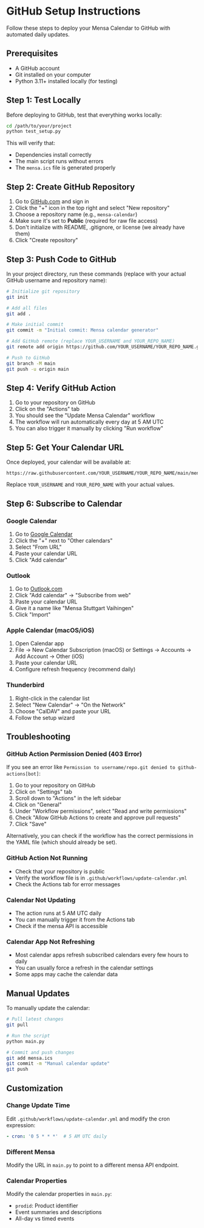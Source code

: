 # GitHub Setup Instructions

Follow these steps to deploy your Mensa Calendar to GitHub with automated daily updates.

## Prerequisites

- A GitHub account
- Git installed on your computer
- Python 3.11+ installed locally (for testing)

## Step 1: Test Locally

Before deploying to GitHub, test that everything works locally:

```bash
cd /path/to/your/project
python test_setup.py
```

This will verify that:
- Dependencies install correctly
- The main script runs without errors
- The `mensa.ics` file is generated properly

## Step 2: Create GitHub Repository

1. Go to [GitHub.com](https://github.com) and sign in
2. Click the "+" icon in the top right and select "New repository"
3. Choose a repository name (e.g., `mensa-calendar`)
4. Make sure it's set to **Public** (required for raw file access)
5. Don't initialize with README, .gitignore, or license (we already have them)
6. Click "Create repository"

## Step 3: Push Code to GitHub

In your project directory, run these commands (replace with your actual GitHub username and repository name):

```bash
# Initialize git repository
git init

# Add all files
git add .

# Make initial commit
git commit -m "Initial commit: Mensa calendar generator"

# Add GitHub remote (replace YOUR_USERNAME and YOUR_REPO_NAME)
git remote add origin https://github.com/YOUR_USERNAME/YOUR_REPO_NAME.git

# Push to GitHub
git branch -M main
git push -u origin main
```

## Step 4: Verify GitHub Action

1. Go to your repository on GitHub
2. Click on the "Actions" tab
3. You should see the "Update Mensa Calendar" workflow
4. The workflow will run automatically every day at 5 AM UTC
5. You can also trigger it manually by clicking "Run workflow"

## Step 5: Get Your Calendar URL

Once deployed, your calendar will be available at:
```
https://raw.githubusercontent.com/YOUR_USERNAME/YOUR_REPO_NAME/main/mensa.ics
```

Replace `YOUR_USERNAME` and `YOUR_REPO_NAME` with your actual values.

## Step 6: Subscribe to Calendar

### Google Calendar
1. Go to [Google Calendar](https://calendar.google.com)
2. Click the "+" next to "Other calendars"
3. Select "From URL"
4. Paste your calendar URL
5. Click "Add calendar"

### Outlook
1. Go to [Outlook.com](https://outlook.com)
2. Click "Add calendar" → "Subscribe from web"
3. Paste your calendar URL
4. Give it a name like "Mensa Stuttgart Vaihingen"
5. Click "Import"

### Apple Calendar (macOS/iOS)
1. Open Calendar app
2. File → New Calendar Subscription (macOS) or Settings → Accounts → Add Account → Other (iOS)
3. Paste your calendar URL
4. Configure refresh frequency (recommend daily)

### Thunderbird
1. Right-click in the calendar list
2. Select "New Calendar" → "On the Network"
3. Choose "CalDAV" and paste your URL
4. Follow the setup wizard

## Troubleshooting

### GitHub Action Permission Denied (403 Error)
If you see an error like `Permission to username/repo.git denied to github-actions[bot]`:

1. Go to your repository on GitHub
2. Click on "Settings" tab
3. Scroll down to "Actions" in the left sidebar
4. Click on "General"
5. Under "Workflow permissions", select "Read and write permissions"
6. Check "Allow GitHub Actions to create and approve pull requests"
7. Click "Save"

Alternatively, you can check if the workflow has the correct permissions in the YAML file (which should already be set).

### GitHub Action Not Running
- Check that your repository is public
- Verify the workflow file is in `.github/workflows/update-calendar.yml`
- Check the Actions tab for error messages

### Calendar Not Updating
- The action runs at 5 AM UTC daily
- You can manually trigger it from the Actions tab
- Check if the mensa API is accessible

### Calendar App Not Refreshing
- Most calendar apps refresh subscribed calendars every few hours to daily
- You can usually force a refresh in the calendar settings
- Some apps may cache the calendar data

## Manual Updates

To manually update the calendar:

```bash
# Pull latest changes
git pull

# Run the script
python main.py

# Commit and push changes
git add mensa.ics
git commit -m "Manual calendar update"
git push
```

## Customization

### Change Update Time
Edit `.github/workflows/update-calendar.yml` and modify the cron expression:
```yaml
- cron: '0 5 * * *'  # 5 AM UTC daily
```

### Different Mensa
Modify the URL in `main.py` to point to a different mensa API endpoint.

### Calendar Properties
Modify the calendar properties in `main.py`:
- `prodid`: Product identifier
- Event summaries and descriptions
- All-day vs timed events

